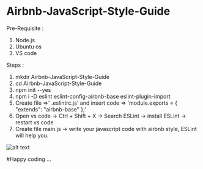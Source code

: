 # Airbnb-JavaScript-Style-Guide

Pre-Requisite :
  1. Node.js
  2. Ubuntu os 
  3. VS code

Steps :
1. mkdir  Airbnb-JavaScript-Style-Guide
2. cd  Airbnb-JavaScript-Style-Guide
3. npm init --yes
4. npm i -D eslint eslint-config-airbnb-base eslint-plugin-import
5. Create file =>' .eslintrc.js' and insert code => 'module.exports = { "extends": "airbnb-base" };'
6. Open vs code -> Ctrl + Shift + X -> Search ESLint -> install ESLint -> restart vs code
7. Create file main.js -> write your javascript code with airbnb style, ESLint will help you.

![alt text](http://url/to/img.png)

#Happy coding ...
